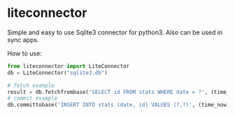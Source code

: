 # liteconnector
Simple and easy to use Sqlite3 connector for python3. Also can be used in sync apps.


How to use:
```python
from liteconnector import LiteConnector
db = LiteConnector("sqlite3.db")

# fetch example
result = db.fetchfrombase('SELECT id FROM stats WHERE date = ?', (time_now,))
# commit example
db.committobase('INSERT INTO stats (date, id) VALUES (?,?)', (time_now, id))
```
